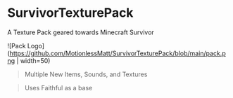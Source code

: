 # SurvivorTexturePack
A Texture Pack geared towards Minecraft Survivor

![Pack Logo](https://github.com/MotionlessMatt/SurvivorTexturePack/blob/main/pack.png | width=50)

> Multiple New Items, Sounds, and Textures

> Uses Faithful as a base

